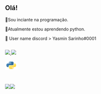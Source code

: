 ## Olá!

🎠Sou inciante na programação.

🎡Atualmente estou aprendendo python.

🍡 User name discord > Yasmin Sarinho#0001
##


 <div>
  <a href="https://github.com/YasminSarinho">
  <img height="130em" src="https://github-readme-stats.vercel.app/api?username=YasminSarinho&show_icons=true&theme=synthwave&include_all_commits=true&count_private=true"/>
  <img height="90em" src="https://github-readme-stats.vercel.app/api/top-langs/?username=YasminSarinho&layout=compact&langs_count=7&theme=synthwave"/>
</div>
  <div style="display: inline_block"><br>
    <img align="center" alt="Rafa-Python" height="30" width="40" src="https://raw.githubusercontent.com/devicons/devicon/master/icons/python/python-original.svg">

##
   
<div>
<div style="display: inline_block"><br>
<a href="https://instagram.com/yasminsarinho" target="_blank"><img src=https://img.shields.io/badge/Instagram-E4405F?style=for-the-badge&logo=instagram&logoColor=white
<a href="https://wa.me/qr/R43NR76CZVZCA1" target="_blank"><img src=https://img.shields.io/badge/WhatsApp-25D366?style=for-the-badge&logo=whatsapp&logoColor=white
                                                               
</div>
 
